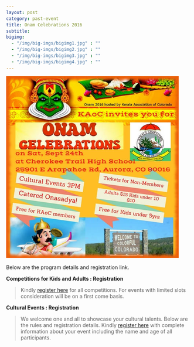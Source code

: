 ```yaml
---
layout: post
category: past-event
title: Onam Celebrations 2016
subtitle: 
bigimg:
  - "/img/big-imgs/bigimg1.jpg" : ""
  - "/img/big-imgs/bigimg2.jpg" : ""
  - "/img/big-imgs/bigimg3.jpg" : ""
  - "/img/big-imgs/bigimg4.jpg" : ""
---
```

![Onam 2016 Flyer](/img/KAoC-Onam2016-flyer.jpg)

Below are the program details and registration link.

**Competitions for Kids and Adults : Registration**

>Kindly [register here](https://goo.gl/forms/dx6pfp1Rc8v1HEiS2) for all competitions. For events with limited slots consideration will be on a first come basis.

**Cultural Events : Registration**

>We welcome one and all to showcase your cultural talents. Below are the rules and registration details. 
Kindly [register here](https://goo.gl/forms/pZeRv2an8V55coAt2) with complete information about your event including the name and age of all participants.
